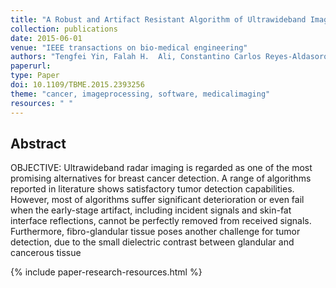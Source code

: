 ```yaml
---
title: "A Robust and Artifact Resistant Algorithm of Ultrawideband Imaging System for Breast Cancer Detection"
collection: publications
date: 2015-06-01
venue: "IEEE transactions on bio-medical engineering"
authors: "Tengfei Yin, Falah H.  Ali, Constantino Carlos Reyes-Aldasoro"
paperurl:
type: Paper
doi: 10.1109/TBME.2015.2393256
theme: "cancer, imageprocessing, software, medicalimaging"
resources: " "
---
```

<h2> Abstract </h2>

OBJECTIVE: Ultrawideband radar imaging is regarded as one of the most promising alternatives for breast cancer detection. A range of algorithms reported in literature shows satisfactory tumor detection capabilities. However, most of algorithms suffer significant deterioration or even fail when the early-stage artifact, including incident signals and skin-fat interface reflections, cannot be perfectly removed from received signals. Furthermore, fibro-glandular tissue poses another challenge for tumor detection, due to the small dielectric contrast between glandular and cancerous tissue

{% include paper-research-resources.html %}
